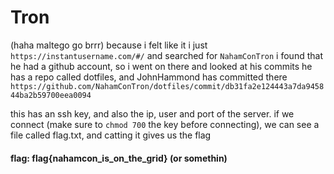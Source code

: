 # Tron

(haha maltego go brrr)
because i felt like it i just 
`https://instantusername.com/#/` and searched for `NahamConTron`
i found that he had a github account, so i went on there and looked at his commits
he has a repo called dotfiles, and JohnHammond has committed there
`https://github.com/NahamConTron/dotfiles/commit/db31fa2e124443a7da945844ba2b59700eea0094`

this has an ssh key, and also the ip, user and port of the server.
if we connect (make sure to `chmod 700` the key before connecting), 
we can see a file called flag.txt, and catting it gives us the flag

#### flag: flag{nahamcon_is_on_the_grid} (or somethin)
